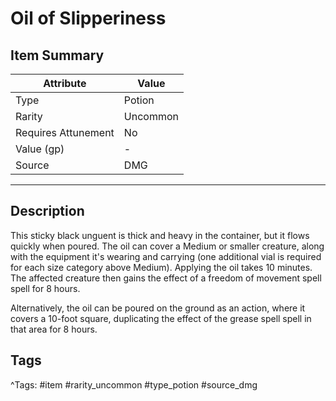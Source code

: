 # Oil of Slipperiness

## Item Summary

| Attribute            | Value                        |
|----------------------|------------------------------|
| Type                 | Potion |
| Rarity               | Uncommon             |
| Requires Attunement  | No                |
| Value (gp)           | -    |
| Source               | DMG |

---

## Description

This sticky black unguent is thick and heavy in the container, but it flows quickly when poured. The oil can cover a Medium or smaller creature, along with the equipment it's wearing and carrying (one additional vial is required for each size category above Medium). Applying the oil takes 10 minutes. The affected creature then gains the effect of a freedom of movement spell spell for 8 hours.

Alternatively, the oil can be poured on the ground as an action, where it covers a 10-foot square, duplicating the effect of the grease spell spell in that area for 8 hours.

## Tags

^Tags: #item #rarity_uncommon #type_potion #source_dmg